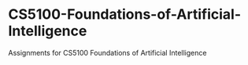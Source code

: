 # CS5100-Foundations-of-Artificial-Intelligence
Assignments for CS5100 Foundations of Artificial Intelligence
